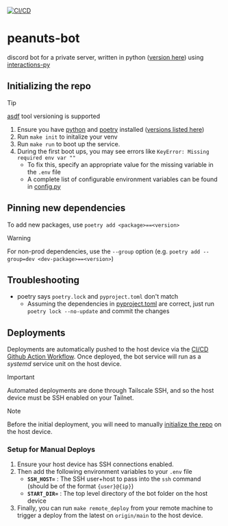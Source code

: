 [![CI/CD](https://github.com/ShajeshJ/peanuts-bot/actions/workflows/deploy.yml/badge.svg)](https://github.com/ShajeshJ/peanuts-bot/actions/workflows/deploy.yml)

# peanuts-bot
discord bot for a private server, written in python ([version here](.tool-versions)) using [interactions-py](https://github.com/interactions-py/interactions.py)

## Initializing the repo
> [!TIP]
> [asdf](https://asdf-vm.com) tool versioning is supported
1. Ensure you have [python](https://www.python.org) and [poetry](https://python-poetry.org) installed ([versions listed here](.tool-versions))
1. Run `make init` to initalize your venv
1. Run `make run` to boot up the service.
1. During the first boot ups, you may see errors like `KeyError: Missing required env var ""`
    - To fix this, specify an appropriate value for the missing variable in the `.env` file
    - A complete list of configurable environment variables can be found in [config.py](peanuts_bot/config.py)

## Pinning new dependencies
To add new packages, use `poetry add <package>==<version>`
> [!WARNING]
> For non-prod dependencies, use the `--group` option (e.g. `poetry add --group=dev <dev-package>==<version>`)

## Troubleshooting
- poetry says `poetry.lock` and `pyproject.toml` don't match
    - Assuming the dependencies in [pyproject.toml](pyproject.toml) are correct, just run `poetry lock --no-update` and commit the changes

## Deployments
Deployments are automatically pushed to the host device via the [CI/CD Github Action Workflow](.github/workflows/deploy.yml).
Once deployed, the bot service will run as a _systemd_ service unit on the host device.

> [!IMPORTANT]
> Automated deployments are done through Tailscale SSH, and so the host device must be SSH enabled on your Tailnet.

> [!NOTE]
> Before the initial deployment, you will need to manually [initialize the repo](#initializing-the-repo) on the host device.

### Setup for Manual Deploys
1. Ensure your host device has SSH connections enabled.
1. Then add the following environment variables to your `.env` file
    - **`SSH_HOST=`** : The SSH user+host to pass into the `ssh` command (should be of the format `{user}@{ip}`)
    - **`START_DIR=`** : The top level directory of the bot folder on the host device
1. Finally, you can run `make remote_deploy` from your remote machine to trigger a deploy from the latest on `origin/main` to the host device.
